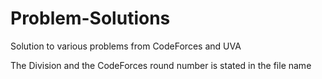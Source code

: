 # Problem-Solutions
Solution to various problems from CodeForces and UVA

The Division and the CodeForces round number is stated in the file name
